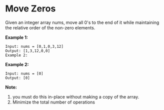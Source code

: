 # Move Zeros

Given an integer array nums, move all 0's to the end of it while maintaining the relative order of the non-zero elements.

**Example 1:**

```
Input: nums = [0,1,0,3,12]
Output: [1,3,12,0,0]
Example 2:
```

**Example 2:**

```
Input: nums = [0]
Output: [0]
```

**Note:**
1. you must do this in-place without making a copy of the array.
2. Minimize the total number of operations
